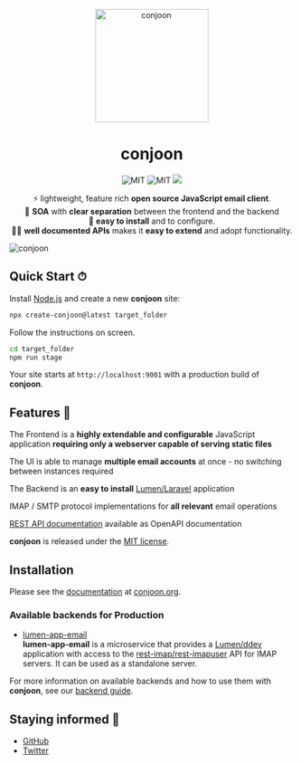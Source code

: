<p align="center">
  <img src="http://www.conjoon.org/img/conjoon_large.png" alt="conjoon" width="200" />
</p>
<h1 align="center"> conjoon</h1>
<p align="center">
<img src="https://img.shields.io/npm/l/@conjoon/conjoon" alt="MIT" />
<img src="https://badge.fury.io/js/@conjoon%2Fconjoon.svg" alt="MIT" />
<img src="https://github.com/conjoon/conjoon/actions/workflows/create.release.yml/badge.svg" />
</p>
<p align="center">
  ⚡ lightweight, feature rich <b>open source JavaScript email client</b>.
<br />
💅 <b>SOA</b> with <b>clear separation</b> between the frontend and the backend
<br />
🍋 <b>easy to install</b> and to configure.
<br />
👨‍🏫 <b>well documented APIs</b> makes it <b>easy to extend</b> and adopt functionality.
</p>

![conjoon](http://www.conjoon.org/img/screens/3.png) 

## Quick Start ⏱ 

Install [Node.js](https://nodejs.org/en/download) and create a new **conjoon** site:

```bash
npx create-conjoon@latest target_folder
```

Follow the instructions on screen.


```bash
cd target_folder
npm run stage
```

Your site starts at `http://localhost:9001` with a production build of **conjoon**.


## Features 🎁

The Frontend is a **highly extendable and configurable** JavaScript application **requiring only a webserver capable of serving static files**

The UI is able to manage **multiple email accounts** at once - no switching between instances required

The Backend is an **easy to install** [Lumen/Laravel](https://lumen.laravel.com/.org) application

IMAP / SMTP protocol implementations for **all relevant** email operations

[REST API documentation](/docs/rest-api/overview) available as OpenAPI documentation

**conjoon** is released under the [MIT license](https://github.com/conjoon/conjoon/blob/main/LICENSE.txt).


## Installation

Please see the [documentation](https://conjoon.org/docs) at [conjoon.org](https://conjoon.org).

### Available backends for Production
  * [lumen-app-email](https://github.com/conjoon/lumen-app-email) <br />
**lumen-app-email** is a microservice that provides a [Lumen/ddev](https://lumen.laravel.com) application with access
    to the [rest-imap/rest-imapuser](https://github.com/conjoon/rest-api-description) API for IMAP servers. It can
    be used as a standalone server.

For more information on available backends and how to use them with **conjoon**, see our [backend guide](https://conjoon.org/backends/overview).

## Staying informed 📰

- [GitHub](https://github.com/conjoon/conjoon)
- [Twitter](https://twitter.com/conjoon)